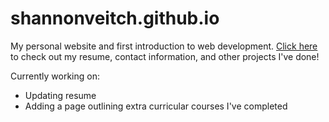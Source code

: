 # shannonveitch.github.io

My personal website and first introduction to web development. [Click here](shannonveitch.me) to check out my resume, contact information, and other projects I've done!

Currently working on:
- Updating resume
- Adding a page outlining extra curricular courses I've completed
